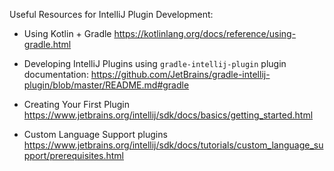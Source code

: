 Useful Resources for IntelliJ Plugin Development:

* Using Kotlin + Gradle
https://kotlinlang.org/docs/reference/using-gradle.html

* Developing IntelliJ Plugins using `gradle-intellij-plugin` plugin documentation:
https://github.com/JetBrains/gradle-intellij-plugin/blob/master/README.md#gradle

* Creating Your First Plugin
https://www.jetbrains.org/intellij/sdk/docs/basics/getting_started.html

* Custom Language Support plugins
https://www.jetbrains.org/intellij/sdk/docs/tutorials/custom_language_support/prerequisites.html

